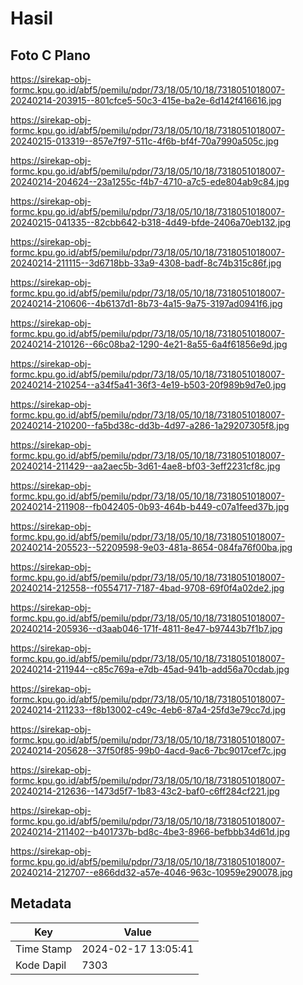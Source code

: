 # Hasil

## Foto C Plano

https://sirekap-obj-formc.kpu.go.id/abf5/pemilu/pdpr/73/18/05/10/18/7318051018007-20240214-203915--801cfce5-50c3-415e-ba2e-6d142f416616.jpg

https://sirekap-obj-formc.kpu.go.id/abf5/pemilu/pdpr/73/18/05/10/18/7318051018007-20240215-013319--857e7f97-511c-4f6b-bf4f-70a7990a505c.jpg

https://sirekap-obj-formc.kpu.go.id/abf5/pemilu/pdpr/73/18/05/10/18/7318051018007-20240214-204624--23a1255c-f4b7-4710-a7c5-ede804ab9c84.jpg

https://sirekap-obj-formc.kpu.go.id/abf5/pemilu/pdpr/73/18/05/10/18/7318051018007-20240215-041335--82cbb642-b318-4d49-bfde-2406a70eb132.jpg

https://sirekap-obj-formc.kpu.go.id/abf5/pemilu/pdpr/73/18/05/10/18/7318051018007-20240214-211115--3d6718bb-33a9-4308-badf-8c74b315c86f.jpg

https://sirekap-obj-formc.kpu.go.id/abf5/pemilu/pdpr/73/18/05/10/18/7318051018007-20240214-210606--4b6137d1-8b73-4a15-9a75-3197ad0941f6.jpg

https://sirekap-obj-formc.kpu.go.id/abf5/pemilu/pdpr/73/18/05/10/18/7318051018007-20240214-210126--66c08ba2-1290-4e21-8a55-6a4f61856e9d.jpg

https://sirekap-obj-formc.kpu.go.id/abf5/pemilu/pdpr/73/18/05/10/18/7318051018007-20240214-210254--a34f5a41-36f3-4e19-b503-20f989b9d7e0.jpg

https://sirekap-obj-formc.kpu.go.id/abf5/pemilu/pdpr/73/18/05/10/18/7318051018007-20240214-210200--fa5bd38c-dd3b-4d97-a286-1a29207305f8.jpg

https://sirekap-obj-formc.kpu.go.id/abf5/pemilu/pdpr/73/18/05/10/18/7318051018007-20240214-211429--aa2aec5b-3d61-4ae8-bf03-3eff2231cf8c.jpg

https://sirekap-obj-formc.kpu.go.id/abf5/pemilu/pdpr/73/18/05/10/18/7318051018007-20240214-211908--fb042405-0b93-464b-b449-c07a1feed37b.jpg

https://sirekap-obj-formc.kpu.go.id/abf5/pemilu/pdpr/73/18/05/10/18/7318051018007-20240214-205523--52209598-9e03-481a-8654-084fa76f00ba.jpg

https://sirekap-obj-formc.kpu.go.id/abf5/pemilu/pdpr/73/18/05/10/18/7318051018007-20240214-212558--f0554717-7187-4bad-9708-69f0f4a02de2.jpg

https://sirekap-obj-formc.kpu.go.id/abf5/pemilu/pdpr/73/18/05/10/18/7318051018007-20240214-205936--d3aab046-171f-4811-8e47-b97443b7f1b7.jpg

https://sirekap-obj-formc.kpu.go.id/abf5/pemilu/pdpr/73/18/05/10/18/7318051018007-20240214-211944--c85c769a-e7db-45ad-941b-add56a70cdab.jpg

https://sirekap-obj-formc.kpu.go.id/abf5/pemilu/pdpr/73/18/05/10/18/7318051018007-20240214-211233--f8b13002-c49c-4eb6-87a4-25fd3e79cc7d.jpg

https://sirekap-obj-formc.kpu.go.id/abf5/pemilu/pdpr/73/18/05/10/18/7318051018007-20240214-205628--37f50f85-99b0-4acd-9ac6-7bc9017cef7c.jpg

https://sirekap-obj-formc.kpu.go.id/abf5/pemilu/pdpr/73/18/05/10/18/7318051018007-20240214-212636--1473d5f7-1b83-43c2-baf0-c6ff284cf221.jpg

https://sirekap-obj-formc.kpu.go.id/abf5/pemilu/pdpr/73/18/05/10/18/7318051018007-20240214-211402--b401737b-bd8c-4be3-8966-befbbb34d61d.jpg

https://sirekap-obj-formc.kpu.go.id/abf5/pemilu/pdpr/73/18/05/10/18/7318051018007-20240214-212707--e866dd32-a57e-4046-963c-10959e290078.jpg


## Metadata

| Key        | Value               |
| ---------- | ------------------- |
| Time Stamp | 2024-02-17 13:05:41 |
| Kode Dapil | 7303                |



